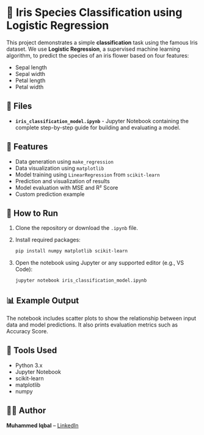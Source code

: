 # 🔮 Iris Species Classification using Logistic Regression

This project demonstrates a simple **classification** task using the famous Iris dataset. 
We use **Logistic Regression**, a supervised machine learning algorithm, to predict the species of an iris flower based on four features:

- Sepal length
- Sepal width
- Petal length
- Petal width

## 📁 Files

- **`iris_classification_model.ipynb`** - Jupyter Notebook containing the complete step-by-step guide for building and evaluating a model.

## 📌 Features

- Data generation using `make_regression`
- Data visualization using `matplotlib`
- Model training using `LinearRegression` from `scikit-learn`
- Prediction and visualization of results
- Model evaluation with MSE and R² Score
- Custom prediction example

## 🚀 How to Run

1. Clone the repository or download the `.ipynb` file.
2. Install required packages:

   ```bash
   pip install numpy matplotlib scikit-learn
   ```

3. Open the notebook using Jupyter or any supported editor (e.g., VS Code):

   ```bash
   jupyter notebook iris_classification_model.ipynb
   ```

## 📊 Example Output

The notebook includes scatter plots to show the relationship between input data and model predictions. It also prints evaluation metrics such as Accuracy Score.

## 🧠 Tools Used

- Python 3.x
- Jupyter Notebook
- scikit-learn
- matplotlib
- numpy

## 👨‍💻 Author

**Muhammed Iqbal** – [LinkedIn](https://linkedin.com/in/iqbaltld)

